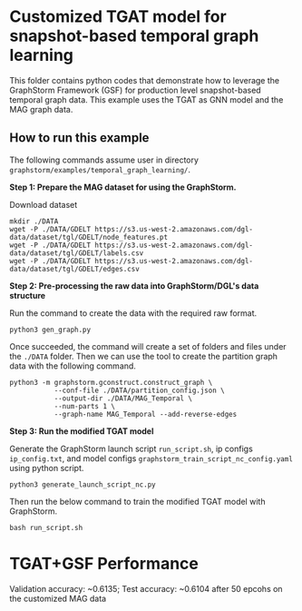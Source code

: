 # Customized TGAT model for snapshot-based temporal graph learning

This folder contains python codes that demonstrate how to leverage the GraphStorm Framework (GSF) for production level snapshot-based temporal graph data.
This example uses the TGAT as GNN model and the MAG graph data.

## How to run this example

The following commands assume user in directory `graphstorm/examples/temporal_graph_learning/`.

**Step 1: Prepare the MAG dataset for using the GraphStorm.**

Download dataset
```
mkdir ./DATA
wget -P ./DATA/GDELT https://s3.us-west-2.amazonaws.com/dgl-data/dataset/tgl/GDELT/node_features.pt
wget -P ./DATA/GDELT https://s3.us-west-2.amazonaws.com/dgl-data/dataset/tgl/GDELT/labels.csv
wget -P ./DATA/GDELT https://s3.us-west-2.amazonaws.com/dgl-data/dataset/tgl/GDELT/edges.csv
```

**Step 2: Pre-processing the raw data into GraphStorm/DGL's data structure**

Run the command to create the data with the required raw format.
```
python3 gen_graph.py
```

Once succeeded, the command will create a set of folders and files under the `./DATA` folder.
Then we can use the tool to create the partition graph data with the following command.

```
python3 -m graphstorm.gconstruct.construct_graph \
           --conf-file ./DATA/partition_config.json \
           --output-dir ./DATA/MAG_Temporal \
           --num-parts 1 \
           --graph-name MAG_Temporal --add-reverse-edges
```

**Step 3: Run the modified TGAT model**

Generate the GraphStorm launch script `run_script.sh`, ip configs `ip_config.txt`, and model configs `graphstorm_train_script_nc_config.yaml` using python script.
```
python3 generate_launch_script_nc.py
```

Then run the below command to train the modified TGAT model with GraphStorm.
```
bash run_script.sh
```

# TGAT+GSF Performance

Validation accuracy: ~0.6135; Test accuracy: ~0.6104 after 50 epcohs on the customized MAG data